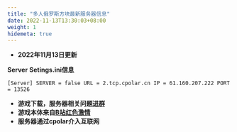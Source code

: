 ```yaml
---
title: "多人俄罗斯方块最新服务器信息"
date: 2022-11-13T13:30:03+08:00
weight: 1
hidemeta: true
---
```


 - **2022年11月13日更新**

**Server** **Setings.ini信息**

`
[Server]
SERVER = false
URL = 2.tcp.cpolar.cn
IP = 61.160.207.222
PORT = 13526
`

 - **游戏下载，服务器相关问题[进群][1]**
 - **游戏本体来自[B站红色激情][2]**
 - **服务器通过cpolar介入互联网**

  [1]: https://jq.qq.com/?_wv=1027&k=bHaaMtiX
  [2]: https://space.bilibili.com/25422790